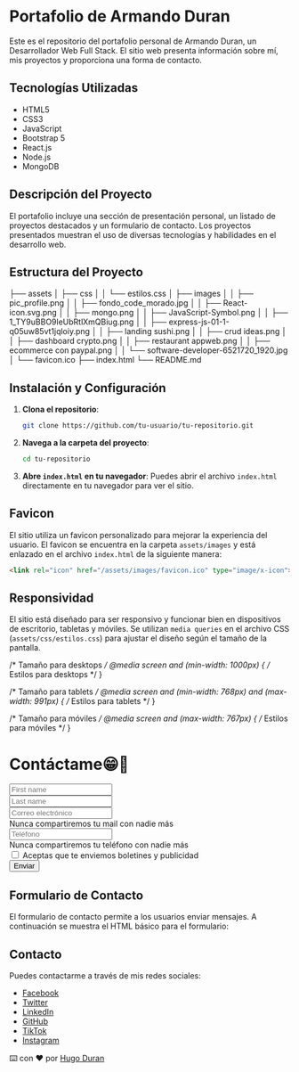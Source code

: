 # Portafolio de Armando Duran

Este es el repositorio del portafolio personal de Armando Duran, un Desarrollador Web Full Stack. El sitio web presenta información sobre mí, mis proyectos y proporciona una forma de contacto.

## Tecnologías Utilizadas

- HTML5
- CSS3
- JavaScript
- Bootstrap 5
- React.js
- Node.js
- MongoDB

## Descripción del Proyecto

El portafolio incluye una sección de presentación personal, un listado de proyectos destacados y un formulario de contacto. Los proyectos presentados muestran el uso de diversas tecnologías y habilidades en el desarrollo web.

## Estructura del Proyecto

├── assets
│ ├── css
│ │ └── estilos.css
│ ├── images
│ │ ├── pic_profile.png
│ │ ├── fondo_code_morado.jpg
│ │ ├── React-icon.svg.png
│ │ ├── mongo.png
│ │ ├── JavaScript-Symbol.png
│ │ ├── 1_TY9uBBO9leUbRtlXmQBiug.png
│ │ ├── express-js-01-1-q05uw85vt1jqloiy.png
│ │ ├── landing sushi.png
│ │ ├── crud ideas.png
│ │ ├── dashboard crypto.png
│ │ ├── restaurant appweb.png
│ │ ├── ecommerce con paypal.png
│ │ └── software-developer-6521720_1920.jpg
│ └── favicon.ico
├── index.html
└── README.md



## Instalación y Configuración

1. **Clona el repositorio**:

   ```bash
   git clone https://github.com/tu-usuario/tu-repositorio.git
   ```
2. **Navega a la carpeta del proyecto**:

   ```bash
   cd tu-repositorio
   ```
3. **Abre `index.html` en tu navegador**:
   Puedes abrir el archivo `index.html` directamente en tu navegador para ver el sitio.

## Favicon

El sitio utiliza un favicon personalizado para mejorar la experiencia del usuario. El favicon se encuentra en la carpeta `assets/images` y está enlazado en el archivo `index.html` de la siguiente manera:

```html
<link rel="icon" href="/assets/images/favicon.ico" type="image/x-icon">
```


## Responsividad

El sitio está diseñado para ser responsivo y funcionar bien en dispositivos de escritorio, tabletas y móviles. Se utilizan `media queries` en el archivo CSS (`assets/css/estilos.css`) para ajustar el diseño según el tamaño de la pantalla.



/* Tamaño para desktops */
@media screen and (min-width: 1000px) {
    /* Estilos para desktops */
}

/* Tamaño para tablets */
@media screen and (min-width: 768px) and (max-width: 991px) {
    /* Estilos para tablets */
}

/* Tamaño para móviles */
@media screen and (max-width: 767px) {
    /* Estilos para móviles */
}


<form class="container">
    <h1>Contáctame😁📱</h1>
    <div class="row">
        <div class="col">
            <input type="text" class="form-control" placeholder="First name" aria-label="Nombre">
        </div>
        <div class="col">
            <input type="text" class="form-control" placeholder="Last name" aria-label="Apellido">
        </div>
    </div>
    <div class="mb-3">
        <input type="email" class="form-control" id="exampleInputEmail1" aria-describedby="emailHelp" placeholder="Correo electrónico">
        <div id="emailHelp" class="form-text">Nunca compartiremos tu mail con nadie más</div>
    </div>
    <div class="mb-3">
        <input type="phone" class="form-control" id="exampleInputPhone" aria-describedby="phonelHelp" placeholder="Teléfono">
        <div id="phonelHelp" class="form-text">Nunca compartiremos tu teléfono con nadie más</div>
    </div>
    <div class="mb-3 form-check">
        <input type="checkbox" class="form-check-input" id="exampleCheck1">
        <label class="form-check-label" for="exampleCheck1">Aceptas que te enviemos boletines y publicidad</label>
    </div>
    <button type="submit" class="btn btn-primary">Enviar</button>
</form>


## Formulario de Contacto

El formulario de contacto permite a los usuarios enviar mensajes. A continuación se muestra el HTML básico para el formulario:



## Contacto

Puedes contactarme a través de mis redes sociales:

* [Facebook](https://www.facebook.com/armandodevcom)
* [Twitter](https://x.com/armandodevcom)
* [LinkedIn](https://www.linkedin.com/in/armandodev/)
* [GitHub](https://github.com/ArmandoDevCom)
* [TikTok](https://www.tiktok.com/@armandodevcom)
* [Instagram](https://www.instagram.com/armandodevcom)

⌨️ con ❤️ por [Hugo Duran](https://github.com/ArmandoDevCom)
